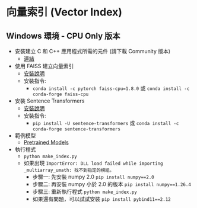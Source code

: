 # 向量索引 (Vector Index)

## Windows 環境 - CPU Only 版本
- 安裝建立 C 和 C++ 應用程式所需的元件 (請下載 Community 版本)
  - [連結](https://visualstudio.microsoft.com/zh-hant/vs/features/cplusplus/)
- 使用 FAISS 建立向量索引
  - [安裝說明](https://github.com/facebookresearch/faiss/blob/main/INSTALL.md)
  - 安裝指令:
    - `conda install -c pytorch faiss-cpu=1.8.0` 或 `conda install -c conda-forge faiss-cpu`
- 安裝 Sentence Transformers
  - [安裝說明](https://sbert.net/docs/installation.html)
  - 安裝指令:
    - `pip install -U sentence-transformers` 或 `conda install -c conda-forge sentence-transformers`
- 範例模型
  - [Pretrained Models](https://sbert.net/docs/sentence_transformer/pretrained_models.html#semantic-search-models)
- 執行程式
  - `python make_index.py`
  - 如果出現 `ImportError: DLL load failed while importing _multiarray_umath: 找不到指定的模組。`
    - 步驟一: 先安裝 numpy 2.0 `pip install numpy==2.0`
    - 步驟二: 再安裝 numpy 小於 2.0 的版本 `pip install numpy==1.26.4`
    - 步驟三: 重新執行程式 `python make_index.py`
    - 如果還有問題，可以試試安裝 `pip install pybind11==2.12`